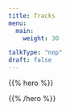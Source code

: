 ```yaml
---
title: Tracks
menu:
  main:
    weight: 30

talkType: "nop"
draft: false
---
```


{{% hero %}}

<!-- TODO: filter and search -->

{{% /hero %}}
